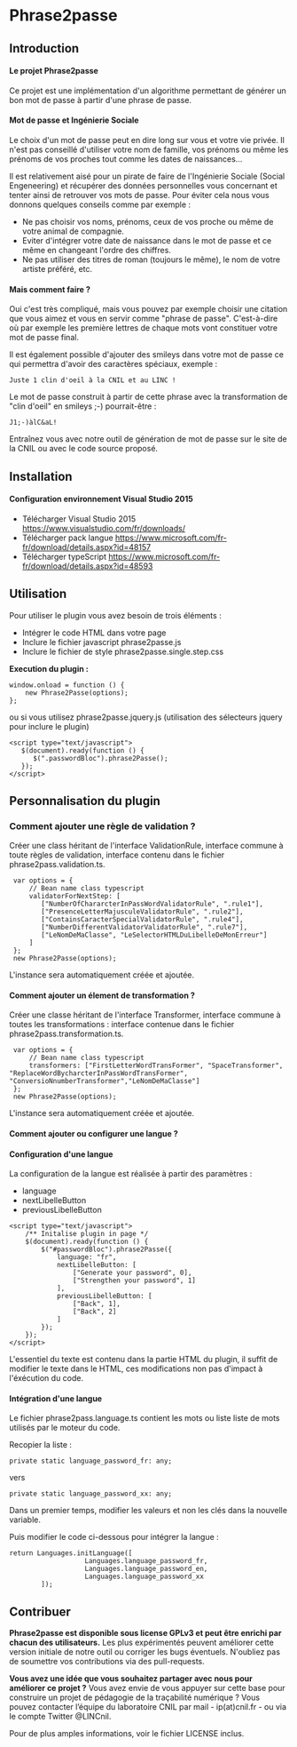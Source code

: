 # Phrase2passe

## Introduction

#### Le projet Phrase2passe

Ce projet est une implémentation d'un algorithme permettant de générer un bon mot de passe à partir d'une phrase de passe.

#### Mot de passe et Ingénierie Sociale

Le choix d'un mot de passe peut en dire long sur vous et votre vie privée. Il n'est pas conseillé d'utiliser votre nom de famille, vos prénoms ou même les prénoms de vos proches tout comme les dates de naissances...

Il est relativement aisé pour un pirate de faire de l'Ingénierie Sociale (Social Engeneering) et récupérer des données personnelles vous concernant et tenter ainsi de retrouver vos mots de passe. Pour éviter cela nous vous donnons quelques conseils comme par exemple :

- Ne pas choisir vos noms, prénoms, ceux de vos proche ou même de votre animal de compagnie.
- Eviter d'intégrer votre date de naissance dans le mot de passe et ce même en changeant l'ordre des chiffres.
- Ne pas utiliser des titres de roman (toujours le même), le nom de votre artiste préféré, etc.

#### Mais comment faire ?
Oui c'est très compliqué, mais vous pouvez par exemple choisir une citation que vous aimez et vous en servir comme "phrase de passe". C'est-à-dire où par exemple les première lettres de chaque mots vont constituer votre mot de passe final.

Il est également possible d'ajouter des smileys dans votre mot de passe ce qui permettra d'avoir des caractères spéciaux, exemple :

```
Juste 1 clin d'oeil à la CNIL et au LINC !
```

Le mot de passe construit à partir de cette phrase avec la transformation de "clin d'oeil" en smileys ;-) pourrait-être :

```
J1;-)àlC&aL!
```
Entraînez vous avec notre outil de génération de mot de passe sur le site de la CNIL ou avec le code source proposé.

## Installation

#### Configuration environnement Visual Studio 2015

- Télécharger Visual Studio 2015 https://www.visualstudio.com/fr/downloads/
- Télécharger pack langue https://www.microsoft.com/fr-fr/download/details.aspx?id=48157
- Télécharger typeScript https://www.microsoft.com/fr-fr/download/details.aspx?id=48593

## Utilisation

Pour utiliser le plugin vous avez besoin de trois éléments :

- Intégrer le code HTML dans votre page
- Inclure le fichier javascript phrase2passe.js
- Inclure le fichier de style phrase2passe.single.step.css

**Execution du plugin :**

```
window.onload = function () {
    new Phrase2Passe(options);
};
```

ou si vous utilisez phrase2passe.jquery.js (utilisation des sélecteurs jquery pour inclure le plugin)
```
<script type="text/javascript">
   $(document).ready(function () {
      $(".passwordBloc").phrase2Passe();
   });
</script>
```

## Personnalisation du plugin

### Comment ajouter une règle de validation ?

Créer une class héritant de l'interface ValidationRule, interface commune à toute règles de validation, interface contenu dans le fichier phrase2pass.validation.ts.
```
 var options = {
     // Bean name class typescript
     validatorForNextStep: [
        ["NumberOfChararcterInPassWordValidatorRule", ".rule1"],
        ["PresenceLetterMajusculeValidatorRule", ".rule2"],
        ["ContainsCaracterSpecialValidatorRule", ".rule4"],
        ["NumberDifferentValidatorValidatorRule", ".rule7"],
		["LeNomDeMaClasse", "LeSelectorHTMLDuLibelleDeMonErreur"]
     ]
 };
 new Phrase2Passe(options);
```
L'instance sera automatiquement créée et ajoutée.
	 
#### Comment ajouter un élement de transformation ?

Créer une classe héritant de l'interface Transformer, interface commune à toutes les transformations : interface contenue dans le fichier phrase2pass.transformation.ts.
```
 var options = {
     // Bean name class typescript
     transformers: ["FirstLetterWordTransFormer", "SpaceTransformer", "ReplaceWordBycharcterInPassWordTransFormer", "ConversioNnumberTransformer","LeNomDeMaClasse"]
 };
 new Phrase2Passe(options);
```
L'instance sera automatiquement créée et ajoutée.

#### Comment ajouter ou configurer une langue ?

#### Configuration d'une langue

La configuration de la langue est réalisée à partir des paramètres :

- language
- nextLibelleButton
- previousLibelleButton

```
<script type="text/javascript">
    /** Initalise plugin in page */
    $(document).ready(function () {
        $("#passwordBloc").phrase2Passe({
            language: "fr",
            nextLibelleButton: [
                ["Generate your password", 0],
                ["Strengthen your password", 1]
            ],
            previousLibelleButton: [
                ["Back", 1],
                ["Back", 2]
            ]
        });
    });
</script>
```

L'essentiel du texte est contenu dans la partie HTML du plugin, il suffit de modifier le texte dans le HTML, ces modifications non pas d'impact à l'éxécution du code.

#### Intégration d'une langue

Le fichier phrase2pass.language.ts contient les mots ou liste liste de mots utilisés par le moteur du code.

Recopier la liste :
```
private static language_password_fr: any;
```
vers 
```
private static language_password_xx: any;
```

Dans un premier temps, modifier les valeurs et non les clés dans la nouvelle variable.

Puis modifier le code ci-dessous pour intégrer la langue :
```
return Languages.initLanguage([
                   Languages.language_password_fr,
                   Languages.language_password_en,
				   Languages.language_password_xx
        ]);
```

## Contribuer

**Phrase2passe est disponible sous license GPLv3 et peut être enrichi par chacun des utilisateurs.** Les plus expérimentés peuvent améliorer cette version initiale de notre outil ou corriger les bugs éventuels. N'oubliez pas de soumettre vos contributions via des pull-requests.

**Vous avez une idée que vous souhaitez partager avec nous pour améliorer ce projet ?** Vous avez envie de vous appuyer sur cette base pour construire un projet de pédagogie de la traçabilité numérique ? Vous pouvez contacter l’équipe du laboratoire CNIL par mail - ip(at)cnil.fr - ou via le compte Twitter @LINCnil.

Pour de plus amples informations, voir le fichier LICENSE inclus.
